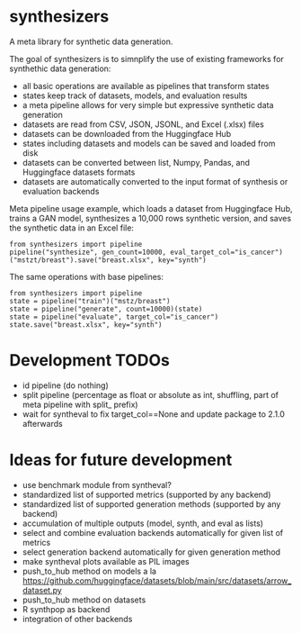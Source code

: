 # synthesizers
A meta library for synthetic data generation.

The goal of synthesizers is to simnplify the use of existing frameworks for synthethic data generation:
* all basic operations are available as pipelines that transform states
* states keep track of datasets, models, and evaluation results
* a meta pipeline allows for very simple but expressive synthetic data generation
* datasets are read from CSV, JSON, JSONL, and Excel (.xlsx) files
* datasets can be downloaded from the Huggingface Hub
* states including datasets and models can be saved and loaded from disk
* datasets can be converted between list, Numpy, Pandas, and Huggingface datasets formats
* datasets are automatically converted to the input format of synthesis or evaluation backends

Meta pipeline usage example, which loads a dataset from Huggingface Hub, trains a GAN model, synthesizes a 10,000 rows synthetic version, and saves the synthetic data in an Excel file:
```
from synthesizers import pipeline
pipeline("synthesize", gen_count=10000, eval_target_col="is_cancer")("mstzt/breast").save("breast.xlsx", key="synth")
```

The same operations with base pipelines:
```
from synthesizers import pipeline
state = pipeline("train")("mstz/breast")
state = pipeline("generate", count=10000)(state)
state = pipeline("evaluate", target_col="is_cancer")
state.save("breast.xlsx", key="synth")

```

# Development TODOs
* id pipeline (do nothing)
* split pipeline (percentage as float or absolute as int, shuffling, part of meta pipeline with split_ prefix)
* wait for syntheval to fix target_col==None and update package to 2.1.0 afterwards

# Ideas for future development
* use benchmark module from syntheval?
* standardized list of supported metrics (supported by any backend)
* standardized list of supported generation methods (supported by any backend)
* accumulation of multiple outputs (model, synth, and eval as lists)
* select and combine evaluation backends automatically for given list of metrics
* select generation backend automatically for given generation method
* make syntheval plots available as PIL images
* push_to_hub method on models a la https://github.com/huggingface/datasets/blob/main/src/datasets/arrow_dataset.py
* push_to_hub method on datasets
* R synthpop as backend
* integration of other backends
